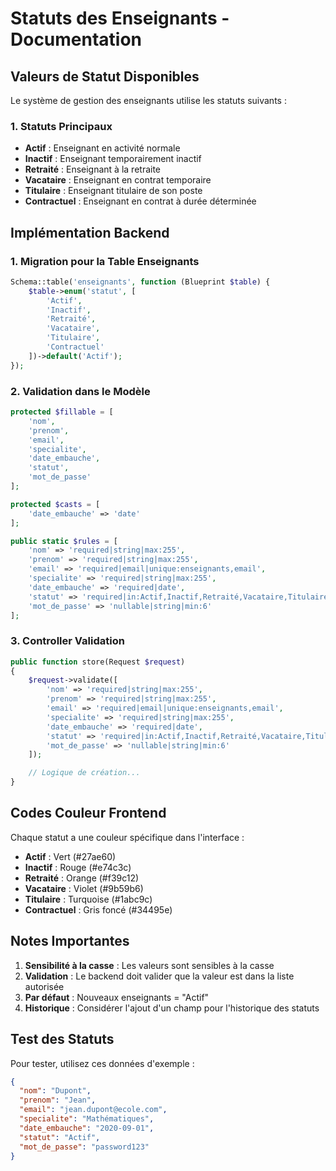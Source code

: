 # Statuts des Enseignants - Documentation

## Valeurs de Statut Disponibles

Le système de gestion des enseignants utilise les statuts suivants :

### 1. Statuts Principaux
- **Actif** : Enseignant en activité normale
- **Inactif** : Enseignant temporairement inactif
- **Retraité** : Enseignant à la retraite
- **Vacataire** : Enseignant en contrat temporaire
- **Titulaire** : Enseignant titulaire de son poste
- **Contractuel** : Enseignant en contrat à durée déterminée

## Implémentation Backend

### 1. Migration pour la Table Enseignants
```php
Schema::table('enseignants', function (Blueprint $table) {
    $table->enum('statut', [
        'Actif',
        'Inactif', 
        'Retraité',
        'Vacataire',
        'Titulaire',
        'Contractuel'
    ])->default('Actif');
});
```

### 2. Validation dans le Modèle
```php
protected $fillable = [
    'nom',
    'prenom', 
    'email',
    'specialite',
    'date_embauche',
    'statut',
    'mot_de_passe'
];

protected $casts = [
    'date_embauche' => 'date'
];

public static $rules = [
    'nom' => 'required|string|max:255',
    'prenom' => 'required|string|max:255',
    'email' => 'required|email|unique:enseignants,email',
    'specialite' => 'required|string|max:255',
    'date_embauche' => 'required|date',
    'statut' => 'required|in:Actif,Inactif,Retraité,Vacataire,Titulaire,Contractuel',
    'mot_de_passe' => 'nullable|string|min:6'
];
```

### 3. Controller Validation
```php
public function store(Request $request)
{
    $request->validate([
        'nom' => 'required|string|max:255',
        'prenom' => 'required|string|max:255',
        'email' => 'required|email|unique:enseignants,email',
        'specialite' => 'required|string|max:255',
        'date_embauche' => 'required|date',
        'statut' => 'required|in:Actif,Inactif,Retraité,Vacataire,Titulaire,Contractuel',
        'mot_de_passe' => 'nullable|string|min:6'
    ]);

    // Logique de création...
}
```

## Codes Couleur Frontend

Chaque statut a une couleur spécifique dans l'interface :

- **Actif** : Vert (#27ae60)
- **Inactif** : Rouge (#e74c3c)  
- **Retraité** : Orange (#f39c12)
- **Vacataire** : Violet (#9b59b6)
- **Titulaire** : Turquoise (#1abc9c)
- **Contractuel** : Gris foncé (#34495e)

## Notes Importantes

1. **Sensibilité à la casse** : Les valeurs sont sensibles à la casse
2. **Validation** : Le backend doit valider que la valeur est dans la liste autorisée
3. **Par défaut** : Nouveaux enseignants = "Actif"
4. **Historique** : Considérer l'ajout d'un champ pour l'historique des statuts

## Test des Statuts

Pour tester, utilisez ces données d'exemple :

```json
{
  "nom": "Dupont",
  "prenom": "Jean",
  "email": "jean.dupont@ecole.com",
  "specialite": "Mathématiques",
  "date_embauche": "2020-09-01",
  "statut": "Actif",
  "mot_de_passe": "password123"
}
``` 
